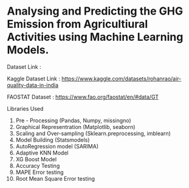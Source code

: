 # Analysing and Predicting the GHG Emission from Agricultiural Activities using Machine Learning Models.

Dataset Link :

Kaggle Dataset Link : https://www.kaggle.com/datasets/rohanrao/air-quality-data-in-india

FAOSTAT Dataset : https://www.fao.org/faostat/en/#data/GT

Libraries Used

1. Pre - Processing (Pandas, Numpy, missingno)
2. Graphical Representration (Matplotlib, seaborn)
3. Scaling and Over-sampling (Sklearn.preprocessing, imblearn)
4. Model Building (Statsmodels)
5. AutoRegression model (SARIMA)
6. Adaptive KNN Model
7. XG Boost Model
8. Accuracy Testing
9. MAPE Error testing
10. Root Mean Square Error testing





